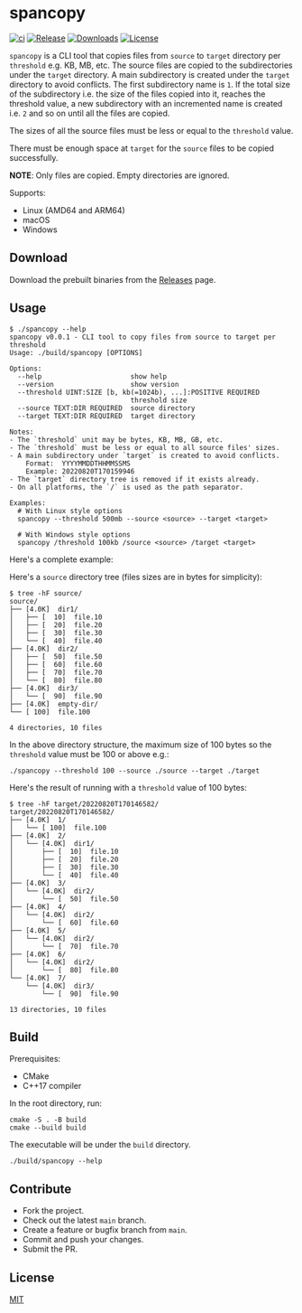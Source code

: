 # spancopy

[![ci](https://github.com/iamazeem/spancopy/actions/workflows/ci.yml/badge.svg?branch=main)](https://github.com/iamazeem/spancopy/actions/workflows/ci.yml)
[![Release](https://img.shields.io/github/v/release/iamazeem/spancopy?logo=github&style=flat-square)](https://github.com/iamazeem/spancopy/releases)
[![Downloads](https://img.shields.io/github/downloads/iamazeem/spancopy/total?logo=github&style=flat-square)](https://github.com/iamazeem/spancopy/releases)
[![License](https://img.shields.io/badge/license-MIT-blue.svg?style=flat-square)](https://github.com/iamazeem/spancopy/blob/master/LICENSE)

`spancopy` is a CLI tool that copies files from `source` to `target` directory
per `threshold` e.g. KB, MB, etc. The source files are copied to the
subdirectories under the `target` directory. A main subdirectory is created
under the `target` directory to avoid conflicts. The first subdirectory name is
`1`. If the total size of the subdirectory i.e. the size of the files copied
into it, reaches the threshold value, a new subdirectory with an incremented
name is created i.e. `2` and so on until all the files are copied.

The sizes of all the source files must be less or equal to the `threshold`
value.

There must be enough space at `target` for the `source` files to be copied
successfully.

**NOTE**: Only files are copied. Empty directories are ignored.

Supports:

- Linux (AMD64 and ARM64)
- macOS
- Windows

## Download

Download the prebuilt binaries from the
[Releases](https://github.com/iamazeem/spancopy/releases) page.

## Usage

```text
$ ./spancopy --help
spancopy v0.0.1 - CLI tool to copy files from source to target per threshold
Usage: ./build/spancopy [OPTIONS]

Options:
  --help                      show help
  --version                   show version
  --threshold UINT:SIZE [b, kb(=1024b), ...]:POSITIVE REQUIRED
                              threshold size
  --source TEXT:DIR REQUIRED  source directory
  --target TEXT:DIR REQUIRED  target directory

Notes:
- The `threshold` unit may be bytes, KB, MB, GB, etc.
- The `threshold` must be less or equal to all source files' sizes.
- A main subdirectory under `target` is created to avoid conflicts.
    Format:  YYYYMMDDTHHMMSSMS
    Example: 20220820T170159946
- The `target` directory tree is removed if it exists already.
- On all platforms, the `/` is used as the path separator.

Examples:
  # With Linux style options
  spancopy --threshold 500mb --source <source> --target <target>

  # With Windows style options
  spancopy /threshold 100kb /source <source> /target <target>
```

Here's a complete example:

Here's a `source` directory tree (files sizes are in bytes for simplicity):

```shell
$ tree -hF source/
source/
├── [4.0K]  dir1/
│   ├── [  10]  file.10
│   ├── [  20]  file.20
│   ├── [  30]  file.30
│   └── [  40]  file.40
├── [4.0K]  dir2/
│   ├── [  50]  file.50
│   ├── [  60]  file.60
│   ├── [  70]  file.70
│   └── [  80]  file.80
├── [4.0K]  dir3/
│   └── [  90]  file.90
├── [4.0K]  empty-dir/
└── [ 100]  file.100

4 directories, 10 files
```

In the above directory structure, the maximum size of 100 bytes so the
`threshold` value must be 100 or above e.g.:

```shell
./spancopy --threshold 100 --source ./source --target ./target
```

Here's the result of running with a `threshold` value of 100 bytes:

```shell
$ tree -hF target/20220820T170146582/
target/20220820T170146582/
├── [4.0K]  1/
│   └── [ 100]  file.100
├── [4.0K]  2/
│   └── [4.0K]  dir1/
│       ├── [  10]  file.10
│       ├── [  20]  file.20
│       ├── [  30]  file.30
│       └── [  40]  file.40
├── [4.0K]  3/
│   └── [4.0K]  dir2/
│       └── [  50]  file.50
├── [4.0K]  4/
│   └── [4.0K]  dir2/
│       └── [  60]  file.60
├── [4.0K]  5/
│   └── [4.0K]  dir2/
│       └── [  70]  file.70
├── [4.0K]  6/
│   └── [4.0K]  dir2/
│       └── [  80]  file.80
└── [4.0K]  7/
    └── [4.0K]  dir3/
        └── [  90]  file.90

13 directories, 10 files
```

## Build

Prerequisites:

- CMake
- C++17 compiler

In the root directory, run:

```shell
cmake -S . -B build
cmake --build build
```

The executable will be under the `build` directory.

```shell
./build/spancopy --help
```

## Contribute

- Fork the project.
- Check out the latest `main` branch.
- Create a feature or bugfix branch from `main`.
- Commit and push your changes.
- Submit the PR.

## License

[MIT](./LICENSE)
